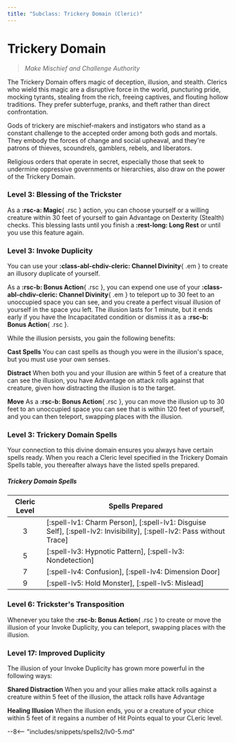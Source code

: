 ```yaml
---
title: "Subclass: Trickery Domain (Cleric)"
---
```


<p style="display:none">
Make Mischief and Challenge Authority
</p>

# Trickery Domain

> *Make Mischief and Challenge Authority*

The Trickery Domain offers magic of deception, illusion, and stealth. Clerics who wield this magic are a disruptive force in the world, puncturing pride, mocking tyrants, stealing from the rich, freeing captives, and flouting hollow traditions. They prefer subterfuge, pranks, and theft rather than direct confrontation.

Gods of trickery are mischief-makers and instigators who stand as a constant challenge to the accepted order among both gods and mortals. They embody the forces of change and social upheaval, and they're patrons of thieves, scoundrels, gamblers, rebels, and liberators.

Religious orders that operate in secret, especially those that seek to undermine oppressive governments or hierarchies, also draw on the power of the Trickery Domain.


### Level 3: Blessing of the Trickster

As a **:rsc-a: Magic**{ .rsc } action, you can choose yourself or a willing creature within 30 feet of yourself to gain Advantage on Dexterity (Stealth) checks. This blessing lasts until you finish a **:rest-long: Long Rest** or until you use this feature again.

### Level 3: Invoke Duplicity

You can use your **:class-abl-chdiv-cleric: Channel Divinity**{ .em } to create an illusory duplicate of yourself.

As a **:rsc-b: Bonus Action**{ .rsc }, you can expend one use of your **:class-abl-chdiv-cleric: Channel Divinity**{ .em } to teleport up to 30 feet to an unoccupied space you can see, and you create a perfect visual illusion of yourself in the space you left. The illusion lasts for 1 minute, but it ends early if you have the Incapacitated condition or dismiss it as a  **:rsc-b: Bonus Action**{ .rsc }.

While the illusion persists, you gain the following benefits:

**Cast Spells**  You can cast spells as though you were in the illusion's space, but you must use your own senses.

**Distract**  When both you and your illusion are within 5 feet of a creature that can see the illusion, you have Advantage on attack rolls against that creature, given how distracting the illusion is to the target.

**Move**  As a **:rsc-b: Bonus Action**{ .rsc }, you can move the illusion up to 30 feet to an unoccupied space you can see that is within 120 feet of yourself, and you can then teleport, swapping places with the illusion.

### Level 3: Trickery Domain Spells

Your connection to this divine domain ensures you always have certain spells ready. When you reach a Cleric level specified in the Trickery Domain Spells table, you thereafter always have the listed spells prepared.

##### Trickery Domain Spells

| Cleric Level | Spells Prepared |
| :---: | --- |
| 3 | [:spell-lv1: Charm Person], [:spell-lv1: Disguise Self], [:spell-lv2: Invisibility], [:spell-lv2: Pass without Trace] |
| 5 | [:spell-lv3: Hypnotic Pattern], [:spell-lv3: Nondetection] |
| 7 | [:spell-lv4: Confusion], [:spell-lv4: Dimension Door] |
| 9 | [:spell-lv5: Hold Monster], [:spell-lv5: Mislead] |

### Level 6: Trickster's Transposition

Whenever you take the **:rsc-b: Bonus Action**{ .rsc } to create or move the illusion of your Invoke Duplicity, you can teleport, swapping places with the illusion.

### Level 17: Improved Duplicity

The illusion of your Invoke Duplicity has grown more powerful in the following ways: 

**Shared Distraction**  When you and your allies make attack rolls against a creature within 5 feet of the illusion, the attack rolls have Advantage 

**Healing Illusion**  When the illusion ends, you or a creature of your chice within 5 feet of it regains a number of Hit Points equal to your CLeric level.

--8<-- "includes/snippets/spells2/lv0-5.md"